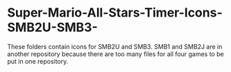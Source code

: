 # Super-Mario-All-Stars-Timer-Icons-SMB2U-SMB3-
These folders contain icons for SMB2U and SMB3.  SMB1 and SMB2J are in another repository because there are too many files for all four games to be put in one repository.
